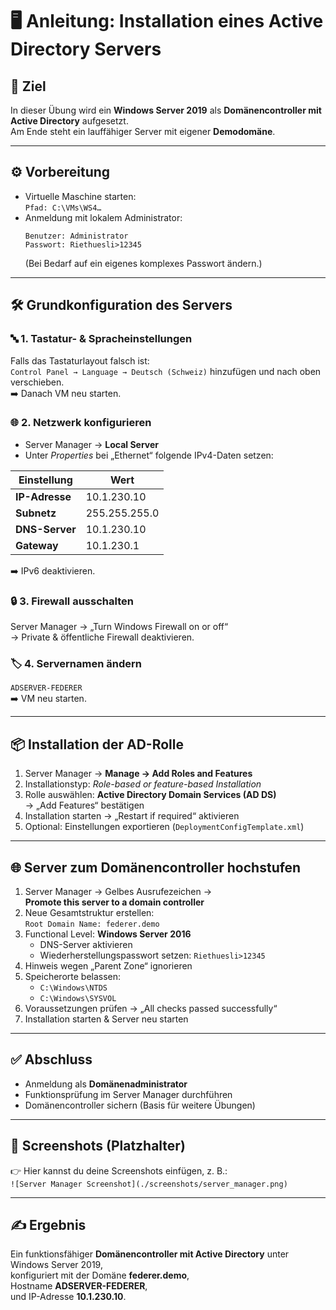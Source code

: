 # 🖥️ Anleitung: Installation eines Active Directory Servers

## 🎯 Ziel
In dieser Übung wird ein **Windows Server 2019** als **Domänencontroller mit Active Directory** aufgesetzt.  
Am Ende steht ein lauffähiger Server mit eigener **Demodomäne**.

---

## ⚙️ Vorbereitung
- Virtuelle Maschine starten:  
  `Pfad: C:\VMs\WS4…`
- Anmeldung mit lokalem Administrator:  
  ```
  Benutzer: Administrator
  Passwort: Riethuesli>12345
  ```
  (Bei Bedarf auf ein eigenes komplexes Passwort ändern.)

---

## 🛠️ Grundkonfiguration des Servers

### 🔤 1. Tastatur- & Spracheinstellungen
Falls das Tastaturlayout falsch ist:  
`Control Panel → Language → Deutsch (Schweiz)` hinzufügen und nach oben verschieben.  
➡️ Danach VM neu starten.

### 🌐 2. Netzwerk konfigurieren
- Server Manager → **Local Server**
- Unter *Properties* bei „Ethernet“ folgende IPv4-Daten setzen:

| Einstellung    | Wert          |
|----------------|---------------|
| **IP-Adresse** | 10.1.230.10   |
| **Subnetz**    | 255.255.255.0 |
| **DNS-Server** | 10.1.230.10   |
| **Gateway**    | 10.1.230.1    |

➡️ IPv6 deaktivieren.

### 🔒 3. Firewall ausschalten
Server Manager → „Turn Windows Firewall on or off“  
→ Private & öffentliche Firewall deaktivieren.

### 🏷️ 4. Servernamen ändern
`ADSERVER-FEDERER`  
➡️ VM neu starten.

---

## 📦 Installation der AD-Rolle
1. Server Manager → **Manage → Add Roles and Features**
2. Installationstyp: *Role-based or feature-based Installation*
3. Rolle auswählen: **Active Directory Domain Services (AD DS)**  
   → „Add Features“ bestätigen
4. Installation starten → „Restart if required“ aktivieren
5. Optional: Einstellungen exportieren (`DeploymentConfigTemplate.xml`)

---

## 🌐 Server zum Domänencontroller hochstufen
1. Server Manager → Gelbes Ausrufezeichen →  
   **Promote this server to a domain controller**
2. Neue Gesamtstruktur erstellen:  
   `Root Domain Name: federer.demo`
3. Functional Level: **Windows Server 2016**
   - DNS-Server aktivieren  
   - Wiederherstellungspasswort setzen: `Riethuesli>12345`
4. Hinweis wegen „Parent Zone“ ignorieren
5. Speicherorte belassen:  
   - `C:\Windows\NTDS`  
   - `C:\Windows\SYSVOL`
6. Voraussetzungen prüfen → „All checks passed successfully“
7. Installation starten & Server neu starten

---

## ✅ Abschluss
- Anmeldung als **Domänenadministrator**
- Funktionsprüfung im Server Manager durchführen
- Domänencontroller sichern (Basis für weitere Übungen)

---

## 📸 Screenshots (Platzhalter)
👉 Hier kannst du deine Screenshots einfügen, z. B.:  
`![Server Manager Screenshot](./screenshots/server_manager.png)`

---

## ✍️ Ergebnis
Ein funktionsfähiger **Domänencontroller mit Active Directory** unter Windows Server 2019,  
konfiguriert mit der Domäne **federer.demo**,  
Hostname **ADSERVER-FEDERER**,  
und IP-Adresse **10.1.230.10**.
